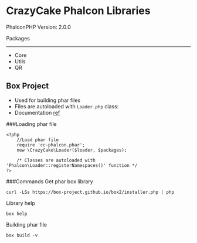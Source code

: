 CrazyCake Phalcon Libraries
===========================

PhalconPHP Version: 2.0.0

Packages
__________

- Core
- Utils
- QR

Box Project
-----------
- Used for building phar files
- Files are autoloaded with `Loader.php` class:
- Documentation [ref](http://box-project.org/)


###Loading phar file
```
<?php
	//Load phar file
	require 'cc-phalcon.phar';
	new \CrazyCake\Loader($loader, $packages);

	/* Classes are autoloaded with 'Phalcon\Loader::registerNamespaces()' function */
?>
```

###Commands
Get phar box library
```
curl -LSs https://box-project.github.io/box2/installer.php | php
```

Library help
```
box help
```

Building phar file
```
box build -v
```